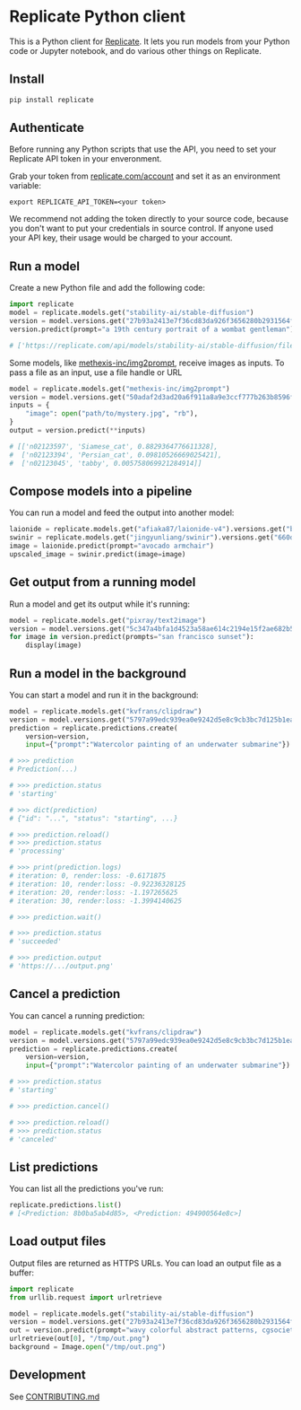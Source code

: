 # Replicate Python client

This is a Python client for [Replicate](https://replicate.com). It lets you run models from your Python code or Jupyter notebook, and do various other things on Replicate.

## Install

```sh
pip install replicate
```

## Authenticate

Before running any Python scripts that use the API, you need to set your Replicate API token in your enveronment.

Grab your token from [replicate.com/account](https://replicate.com/account) and set it as an environment variable:

```
export REPLICATE_API_TOKEN=<your token>
```

We recommend not adding the token directly to your source code, because you don't want to put your credentials in source control. If anyone used your API key, their usage would be charged to your account.

## Run a model

Create a new Python file and add the following code:

```python
import replicate
model = replicate.models.get("stability-ai/stable-diffusion")
version = model.versions.get("27b93a2413e7f36cd83da926f3656280b2931564ff050bf9575f1fdf9bcd7478")
version.predict(prompt="a 19th century portrait of a wombat gentleman")

# ['https://replicate.com/api/models/stability-ai/stable-diffusion/files/50fcac81-865d-499e-81ac-49de0cb79264/out-0.png']
```

Some models, like [methexis-inc/img2prompt](https://replicate.com/methexis-inc/img2prompt), receive images as inputs. To pass a file as an input, use a file handle or URL

```python
model = replicate.models.get("methexis-inc/img2prompt")
version = model.versions.get("50adaf2d3ad20a6f911a8a9e3ccf777b263b8596fbd2c8fc26e8888f8a0edbb5")
inputs = {
    "image": open("path/to/mystery.jpg", "rb"),
}
output = version.predict(**inputs)

# [['n02123597', 'Siamese_cat', 0.8829364776611328],
#  ['n02123394', 'Persian_cat', 0.09810526669025421],
#  ['n02123045', 'tabby', 0.005758069921284914]]
```

## Compose models into a pipeline

You can run a model and feed the output into another model:

```python
laionide = replicate.models.get("afiaka87/laionide-v4").versions.get("b21cbe271e65c1718f2999b038c18b45e21e4fba961181fbfae9342fc53b9e05")
swinir = replicate.models.get("jingyunliang/swinir").versions.get("660d922d33153019e8c263a3bba265de882e7f4f70396546b6c9c8f9d47a021a")
image = laionide.predict(prompt="avocado armchair")
upscaled_image = swinir.predict(image=image)
```

## Get output from a running model

Run a model and get its output while it's running:

```python
model = replicate.models.get("pixray/text2image")
version = model.versions.get("5c347a4bfa1d4523a58ae614c2194e15f2ae682b57e3797a5bb468920aa70ebf")
for image in version.predict(prompts="san francisco sunset"):
    display(image)
```

## Run a model in the background

You can start a model and run it in the background:

```python
model = replicate.models.get("kvfrans/clipdraw")
version = model.versions.get("5797a99edc939ea0e9242d5e8c9cb3bc7d125b1eac21bda852e5cb79ede2cd9b")
prediction = replicate.predictions.create(
    version=version,
    input={"prompt":"Watercolor painting of an underwater submarine"})

# >>> prediction
# Prediction(...)

# >>> prediction.status
# 'starting'

# >>> dict(prediction)
# {"id": "...", "status": "starting", ...}

# >>> prediction.reload()
# >>> prediction.status
# 'processing'

# >>> print(prediction.logs)
# iteration: 0, render:loss: -0.6171875
# iteration: 10, render:loss: -0.92236328125
# iteration: 20, render:loss: -1.197265625
# iteration: 30, render:loss: -1.3994140625

# >>> prediction.wait()

# >>> prediction.status
# 'succeeded'

# >>> prediction.output
# 'https://.../output.png'
```

## Cancel a prediction

You can cancel a running prediction:

```python
model = replicate.models.get("kvfrans/clipdraw")
version = model.versions.get("5797a99edc939ea0e9242d5e8c9cb3bc7d125b1eac21bda852e5cb79ede2cd9b")
prediction = replicate.predictions.create(
    version=version,
    input={"prompt":"Watercolor painting of an underwater submarine"})

# >>> prediction.status
# 'starting'

# >>> prediction.cancel()

# >>> prediction.reload()
# >>> prediction.status
# 'canceled'
```

## List predictions

You can list all the predictions you've run:

```python
replicate.predictions.list()
# [<Prediction: 8b0ba5ab4d85>, <Prediction: 494900564e8c>]
```

## Load output files

Output files are returned as HTTPS URLs. You can load an output file as a buffer:

```python
import replicate
from urllib.request import urlretrieve

model = replicate.models.get("stability-ai/stable-diffusion")
version = model.versions.get("27b93a2413e7f36cd83da926f3656280b2931564ff050bf9575f1fdf9bcd7478")
out = version.predict(prompt="wavy colorful abstract patterns, cgsociety"
urlretrieve(out[0], "/tmp/out.png")
background = Image.open("/tmp/out.png")
```

## Development

See [CONTRIBUTING.md](CONTRIBUTING.md)
